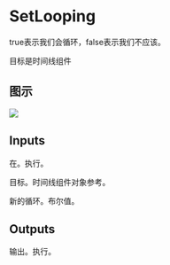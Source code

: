 # SetLooping

true表示我们会循环，false表示我们不应该。

目标是时间线组件

## 图示

![]($-20221218-18283495.png)

## Inputs

在。执行。

目标。时间线组件对象参考。

新的循环。布尔值。 

## Outputs

输出。执行。
